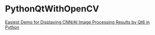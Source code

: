 # PythonQtWithOpenCV

[Easiest Demo for Displaying CNN/AI Image Processing Results by Qt6 in Python](https://bigbook.plus/2022/03/09/easiest-demo-Displaying-CNN-AI-Image-Processing-Results-by-Qt6-in-Python/)